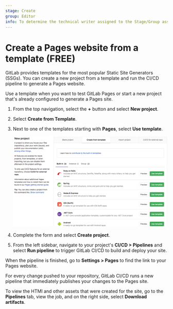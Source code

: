 ```yaml
---
stage: Create
group: Editor
info: To determine the technical writer assigned to the Stage/Group associated with this page, see https://about.gitlab.com/handbook/product/ux/technical-writing/#assignments
---
```


# Create a Pages website from a template **(FREE)**

GitLab provides templates for the most popular Static Site Generators (SSGs).
You can create a new project from a template and run the CI/CD pipeline to generate a Pages website.

Use a template when you want to test GitLab Pages or start a new project that's already
configured to generate a Pages site.

1. From the top navigation, select the **+** button and select **New project**.
1. Select **Create from Template**.
1. Next to one of the templates starting with **Pages**, select **Use template**.

   ![Project templates for Pages](../img/pages_project_templates_v13_1.png)

1. Complete the form and select **Create project**.
1. From the left sidebar, navigate to your project's **CI/CD > Pipelines**
   and select **Run pipeline** to trigger GitLab CI/CD to build and deploy your
   site.

When the pipeline is finished, go to **Settings > Pages** to find the link to
your Pages website.

For every change pushed to your repository, GitLab CI/CD runs a new pipeline
that immediately publishes your changes to the Pages site.

To view the HTMl and other assets that were created for the site,
go to the **Pipelines** tab, view the job, and on the right side,
select **Download artifacts**.
